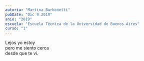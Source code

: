 ```yaml
---
autoria: "Martina Barbonetti"
pubDate: "Dic 9 2019"
anio: "2019"
escuela: "Escuela Técnica de la Universidad de Buenos Aires"
curso: "1"
---
```

Lejos yo estoy\
pero me siento cerca\
desde que te vi.